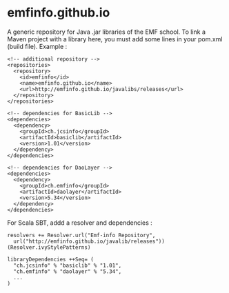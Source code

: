 # emfinfo.github.io
A generic repository for Java .jar libraries of the EMF school. To link a Maven project with a library here, you must add some lines in your pom.xml (build file). Example :

    <!-- additional repository -->  
    <repositories>
      <repository>        
        <id>emfinfo</id>
        <name>emfinfo.github.io</name>
        <url>http://emfinfo.github.io/javalibs/releases</url>
      </repository>
    </repositories>      
    
    <!-- dependencies for BasicLib -->
    <dependencies>
      <dependency>       
        <groupId>ch.jcsinfo</groupId>
        <artifactId>basiclib</artifactId>
        <version>1.01</version>
      </dependency>    
    </dependencies>

    <!-- dependencies for DaoLayer -->
    <dependencies>
      <dependency>       
        <groupId>ch.emfinfo</groupId>
        <artifactId>daolayer</artifactId>
        <version>5.34</version>
      </dependency>    
    </dependencies>
    
For Scala SBT, addd a resolver and dependencies :<br>

    resolvers += Resolver.url("Emf-info Repository", 
      url("http://emfinfo.github.io/javalib/releases"))(Resolver.ivyStylePatterns)
    
    libraryDependencies ++Seq= (
      "ch.jcsinfo" % "basiclib" % "1.01",
      "ch.emfinfo" % "daolayer" % "5.34",
      ...
    )    
